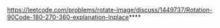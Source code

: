 https://leetcode.com/problems/rotate-image/discuss/1449737/Rotation-90Code-180-270-360-explanation-Inplace****